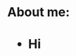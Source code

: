 <html> 
<h1> About me: <h1>
  <ul>
    <li>Hi</li>
  </ul>
</html>
<!---
Ar-210606/Ar-210606 is a ✨ special ✨ repository because its `README.md` (this file) appears on your GitHub profile.
You can click the Preview link to take a look at your changes.
--->
